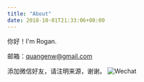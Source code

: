 ```yaml
---
title: "About"
date: 2018-10-01T21:33:06+08:00
---
```




你好！I'm Rogan.

邮箱：quangenw@gmail.com

添加微信好友，请注明来源，谢谢。
![Wechat](https://ws2.sinaimg.cn/large/006tNbRwgy1fw012gntvyj30by0bymxo.jpg)
